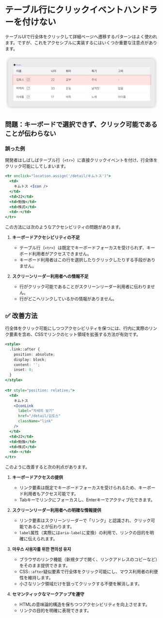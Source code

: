 # テーブル行にクリックイベントハンドラーを付けない

テーブルUIで行全体をクリックして詳細ページへ遷移するパターンはよく使われます。ですが、これをアクセシブルに実装するにはいくつか重要な注意点があります。

![テーブル行クリックパターンの例](../../images/table-row-link.png)

## 問題：キーボードで選択できず、クリック可能であることが伝わらない

### 誤った例

開発者はしばしばテーブル行（`<tr>`）に直接クリックイベントを付け、行全体をクリック可能にしてしまいます。

```jsx
<tr onclick="location.assign('/detail/キムトス')">
  <td>
    キムトス <Icon />
  </td>
  <td>22</td>
  <td>勉強</td>
  <td>株式</td>
  <td>-</td>
</tr>
```

この方法には次のようなアクセシビリティの問題があります。

1. **キーボードアクセシビリティの不足**
   - テーブル行（`<tr>`）は既定でキーボードフォーカスを受けられず、キーボード利用者がアクセスできません。
   - キーボード利用者はこの行を選択したりクリックしたりする手段がありません。

2. **スクリーンリーダー利用者への情報不足**
   - 行がクリック可能であることがスクリーンリーダー利用者に伝わりません。
   - 行がどこへリンクしているかの情報がありません。

## ✅ 改善方法

行全体をクリック可能にしつつアクセシビリティを保つには、行内に実際のリンク要素を含め、CSSでリンクのヒット領域を拡張する方法が有効です。

```jsx
<style>
  .link::after {
    position: absolute;
    display: block;
    content: '';
    inset: 0;
  }
</style>

<tr style="position: relative;">
  <td>
    キムトス
    <IconLink
      label="자세히 보기"
      href="/detail/김토스"
      className="link"
    />
  </td>
  <td>22</td>
  <td>勉強</td>
  <td>株式</td>
  <td>-</td>
</tr>
```

このように改善すると次の利点があります。

1. **キーボードアクセスの提供**
   - リンク要素は既定でキーボードフォーカスを受けられるため、キーボード利用者もアクセス可能です。
   - Tabキーでリンクにフォーカスし、Enterキーでアクティブ化できます。

2. **スクリーンリーダー利用者への明確な情報提供**
   - リンク要素はスクリーンリーダーで「リンク」と認識され、クリック可能であることが伝わります。
   - `label`属性（実際には`aria-label`に変換）の利用で、リンクの目的を明確に伝えられます。

3. **마우스 사용자를 위한 편의성 유지**
   - ブラウザのリンク機能（新規タブで開く、リンクアドレスのコピーなど）をそのまま提供できます。
   - CSS`::after`疑似要素で行全体をクリック可能にし、マウス利用者の利便性を維持します。
   - 小さなリンク領域だけを狙ってクリックする不便を解消します。

4. **セマンティックなマークアップを遵守**
   - HTMLの意味論的構造を保ちつつアクセシビリティを向上させます。
   - リンクの目的を明確に表現できます。
